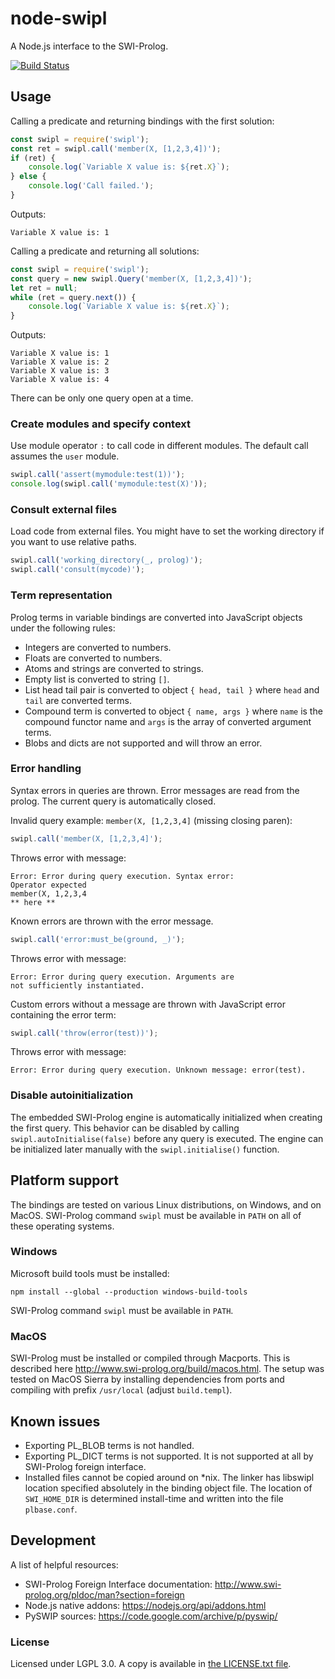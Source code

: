 # node-swipl

A Node.js interface to the SWI-Prolog.

[![Build Status](https://travis-ci.org/rla/node-swipl.svg?branch=master)](https://travis-ci.org/rla/node-swipl)

## Usage

Calling a predicate and returning bindings with
the first solution:

```js
const swipl = require('swipl');
const ret = swipl.call('member(X, [1,2,3,4])');
if (ret) {
    console.log(`Variable X value is: ${ret.X}`);
} else {
    console.log('Call failed.');
}
```

Outputs:

```
Variable X value is: 1
```

Calling a predicate and returning all solutions:

```js
const swipl = require('swipl');
const query = new swipl.Query('member(X, [1,2,3,4])');
let ret = null;
while (ret = query.next()) {
    console.log(`Variable X value is: ${ret.X}`);
}
```

Outputs:

```
Variable X value is: 1
Variable X value is: 2
Variable X value is: 3
Variable X value is: 4
```

There can be only one query open at a time.

### Create modules and specify context

Use module operator `:` to call code in different
modules. The default call assumes the `user` module.

```js
swipl.call('assert(mymodule:test(1))');
console.log(swipl.call('mymodule:test(X)'));
```

### Consult external files

Load code from external files. You might have
to set the working directory if you want to use relative paths.

```js
swipl.call('working_directory(_, prolog)');
swipl.call('consult(mycode)');
```

### Term representation

Prolog terms in variable bindings are converted into
JavaScript objects under the following rules:

 * Integers are converted to numbers.
 * Floats are converted to numbers.
 * Atoms and strings are converted to strings.
 * Empty list is converted to string `[]`.
 * List head tail pair is converted to object `{ head, tail }` where
   `head` and `tail` are converted terms.
 * Compound term is converted to object `{ name, args }` where
   `name` is the compound functor name and `args` is the array
   of converted argument terms.
 * Blobs and dicts are not supported and will throw an error.

### Error handling

Syntax errors in queries are thrown. Error messages
are read from the prolog. The current query is automatically
closed.

Invalid query example: `member(X, [1,2,3,4]` (missing closing paren):

```js
swipl.call('member(X, [1,2,3,4]');
```

Throws error with message:

```
Error: Error during query execution. Syntax error:
Operator expected
member(X, 1,2,3,4
** here **
```

Known errors are thrown with the error message.

```js
swipl.call('error:must_be(ground, _)');
```

Throws error with message:

```
Error: Error during query execution. Arguments are
not sufficiently instantiated.
```

Custom errors without a message are thrown with JavaScript
error containing the error term:

```js
swipl.call('throw(error(test))');
```

Throws error with message:

```
Error: Error during query execution. Unknown message: error(test).
```

### Disable autoinitialization

The embedded SWI-Prolog engine is automatically initialized
when creating the first query. This behavior can be disabled
by calling `swipl.autoInitialise(false)` before any query is
executed. The engine can be initialized later manually with
the `swipl.initialise()` function.

## Platform support

The bindings are tested on various Linux distributions, on Windows,
and on MacOS. SWI-Prolog command `swipl` must be available in `PATH`
on all of these operating systems.

### Windows

Microsoft build tools must be installed:

```
npm install --global --production windows-build-tools
```

SWI-Prolog command `swipl` must be available in `PATH`.

### MacOS

SWI-Prolog must be installed or compiled through Macports. This is
described here <http://www.swi-prolog.org/build/macos.html>. The setup was
tested on MacOS Sierra by installing dependencies from ports and compiling
with prefix `/usr/local` (adjust `build.templ`).

## Known issues

 * Exporting PL_BLOB terms is not handled.
 * Exporting PL_DICT terms is not supported. It is not supported at all by SWI-Prolog
   foreign interface.
 * Installed files cannot be copied around on *nix. The linker has libswipl location
   specified absolutely in the binding object file. The location of `SWI_HOME_DIR` is
   determined install-time and written into the file `plbase.conf`.

## Development

A list of helpful resources:
 
 * SWI-Prolog Foreign Interface documentation: <http://www.swi-prolog.org/pldoc/man?section=foreign>
 * Node.js native addons: <https://nodejs.org/api/addons.html>
 * PySWIP sources: <https://code.google.com/archive/p/pyswip/>

### License

Licensed under LGPL 3.0. A copy is available in [the LICENSE.txt file](LICENSE.txt).
